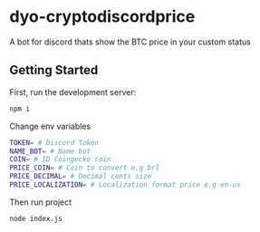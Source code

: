 # dyo-cryptodiscordprice
A bot for discord thats show the BTC price in your custom status

## Getting Started

First, run the development server:

```bash
npm i
```

Change env variables

```bash
TOKEN= # Discord Token
NAME_BOT= # Name bot
COIN= # ID Coingecko coin
PRICE_COIN= # Coin to convert e.g brl
PRICE_DECIMAL= # Decimal cents size
PRICE_LOCALIZATION= # Localization format price e.g en-us
```

Then run project

```bash
node index.js
```